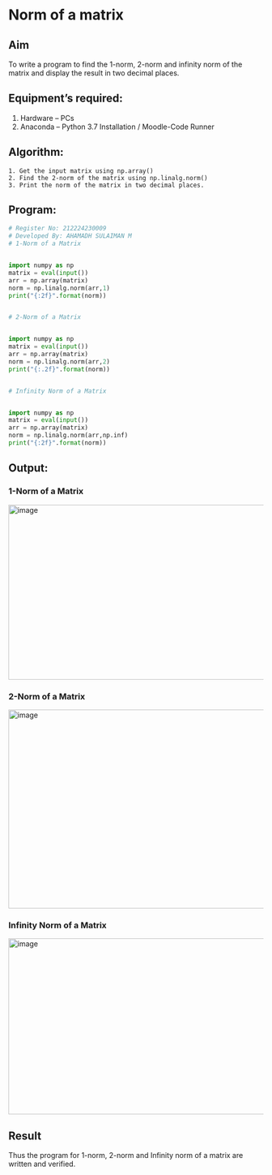 # Norm of a matrix
## Aim
To write a program to find the 1-norm, 2-norm and infinity norm of the matrix and display the result in two decimal places.
## Equipment’s required:
1.	Hardware – PCs
2.	Anaconda – Python 3.7 Installation / Moodle-Code Runner
## Algorithm:
	1. Get the input matrix using np.array()   
    2. Find the 2-norm of the matrix using np.linalg.norm()
	3. Print the norm of the matrix in two decimal places.
## Program:
```Python
# Register No: 212224230009
# Developed By: AHAMADH SULAIMAN M
# 1-Norm of a Matrix


import numpy as np
matrix = eval(input())
arr = np.array(matrix)
norm = np.linalg.norm(arr,1)
print("{:2f}".format(norm))


# 2-Norm of a Matrix


import numpy as np
matrix = eval(input())
arr = np.array(matrix)
norm = np.linalg.norm(arr,2)
print("{:.2f}".format(norm))


# Infinity Norm of a Matrix


import numpy as np
matrix = eval(input())
arr = np.array(matrix)
norm = np.linalg.norm(arr,np.inf)
print("{:2f}".format(norm))


```
## Output:
### 1-Norm of a Matrix


<img width="1220" height="345" alt="image" src="https://github.com/user-attachments/assets/6709d6b3-adbe-458e-8749-568abab69133" />


### 2-Norm of a Matrix


<img width="1231" height="392" alt="image" src="https://github.com/user-attachments/assets/6be34c83-7faf-4f3d-8a7a-b9fdf53f01de" />


### Infinity Norm of a Matrix


<img width="1240" height="347" alt="image" src="https://github.com/user-attachments/assets/65234727-e198-42f0-a8ab-20a2f4b5dff3" />


## Result
Thus the program for 1-norm, 2-norm and Infinity norm of a matrix are written and verified.
